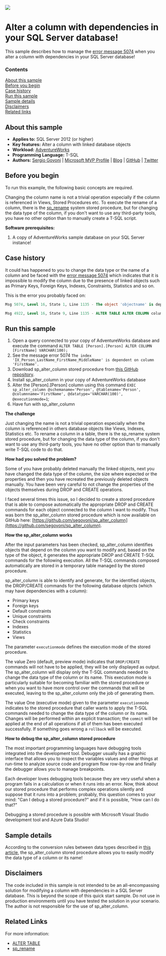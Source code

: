 <!-- Always leave the MS logo -->
![](https://github.com/microsoft/sql-server-samples/blob/master/media/solutions-microsoft-logo-small.png)

# Alter a column with dependencies in your SQL Server database!

This sample describes how to manage the [error message 5074](https://learn.microsoft.com/sql/relational-databases/errors-events/database-engine-events-and-errors#errors-5000-to-5999) when you alter a column with dependencies in your SQL Server database!

### Contents

[About this sample](#about-this-sample)<br/>
[Before you begin](#before-you-begin)<br/>
[Case history](#case-history)<br/>
[Run this sample](#run-this-sample)<br/>
[Sample details](#sample-details)<br/>
[Disclaimers](#disclaimers)<br/>
[Related links](#related-links)<br/>

<a name=about-this-sample></a>

## About this sample

- **Applies to:** SQL Server 2012 (or higher)
- **Key features:** Alter a column with linked database objects
- **Workload:** [AdventureWorks](https://github.com/Microsoft/sql-server-samples/releases/tag/adventureworks)
- **Programming Language:** T-SQL
- **Authors:** [Sergio Govoni](https://www.linkedin.com/in/sgovoni/) | [Microsoft MVP Profile](https://mvp.microsoft.com/it-it/PublicProfile/4029181?fullName=Sergio%20Govoni) | [Blog](https://segovoni.medium.com/) | [GitHub](https://github.com/segovoni) | [Twitter](https://twitter.com/segovoni)

<a name=before-you-begin></a>

## Before you begin

To run this example, the following basic concepts are required.

Changing the column name is not a trivial operation especially if the column is referenced in Views, Stored Procedures etc. To execute the rename of a column, there is the [sp_rename](https://learn.microsoft.com/sql/relational-databases/system-stored-procedures/sp-rename-transact-sql?WT.mc_id=DP-MVP-4029181) system stored procedure, but for changing the data type of the column, if you don't want to use any third-party tools, you have no other option than to manually create a T-SQL script.


**Software prerequisites:**

1. A copy of AdventureWorks sample database on your SQL Server instance!

<a name=case-history></a>

## Case history

It could has happened to you to change the data type or the name of a column and be faced with the [error message 5074](https://learn.microsoft.com/sql/relational-databases/errors-events/database-engine-events-and-errors#errors-5000-to-5999) which indicates that it is impossible to modify the column due to the presence of linked objects such as Primary Keys, Foreign Keys, Indexes, Constraints, Statistics and so on.

This is the error you probably faced on:

```sql
Msg 5074, Level 16, State 1, Line 1135 - The object 'objectname' is dependent on column 'columnname'.

Msg 4922, Level 16, State 9, Line 1135 - ALTER TABLE ALTER COLUMN columnname failed because one or more objects access this column.
```

<a name=run-this-sample></a>

## Run this sample

<!-- Step by step instructions -->

1. Open a query connected to your copy of AdventureWorks database and execute the command `ALTER TABLE [Person].[Person] ALTER COLUMN [FirstName] VARCHAR(100);`
2. See the message error 5074 `The index 'IX_Person_LastName_FirstName_MiddleName' is dependent on column 'FirstName'.`
3. Download sp_alter_column stored procedure from [this GitHub repository](https://github.com/segovoni/sp_alter_column).
4. Install sp_alter_column in your copy of AdventureWorks database
5. Alter the [Person].[Person] column using this command `EXEC sp_alter_column @schemaname='Person', @tablename='Person', @columnname='FirstName', @datatype='VARCHAR(100)', @executionmode=1`;
7. Have fun with sp_alter_column

**The challenge**

Just changing the name is not a trivial operation especially when the column is referenced in others database objects like Views, Indexes, Statistics etc. To rename a column in a table, there is the sp_rename system stored procedure, but for changing the data type of the column, if you don't want to use any third-party tools, you have no other option than to manually write T-SQL code to do that.

**How had you solved the problem?**

Some of you have probably deleted manually the linked objects, next you have changed the data type of the column, the size where expected or the properties and then you have recreated the previously deleted objects manually. You have been very careful to not change the properties of the objects themselves during DROP and CREATE operations.

I faced several times this issue, so I decided to create a stored procedure that is able to compose automatically the appropriate DROP and CREATE commands for each object connected to the column I want to modify. Thus was born the sp_alter_column stored procedure which is now available on GitHub here: [https://github.com/segovoni/sp_alter_column](https://github.com/segovoni/sp_alter_column).

**How the sp_alter_column works**

After the input parameters has been checked, sp_alter_column identifies objects that depend on the column you want to modify and, based on the type of the object, it generates the appropriate DROP and CREATE T-SQL commands for the following execution. All the T-SQL commands composed automatically are stored in a temporary table managed by the stored procedure.

sp_alter_column is able to identify and generate, for the identified objects, the DROP/CREATE commands for the following database objects (which may have dependencies with a column):

- Primary keys
- Foreign keys
- Default constraints
- Unique constraints
- Check constraints
- Indexes
- Statistics
- Views

The parameter `executionmode` defines the execution mode of the stored procedure.

The value Zero (default, preview mode) indicates that `DROP/CREATE` commands will not have to be applied, they will be only displayed as output. The sp_alter_column will display only the T-SQL commands needed to change the data type of the column or its name. This execution mode is particularly suitable for becoming familiar with the stored procedure or when you want to have more control over the commands that will be executed, leaving to the sp_alter_column only the job of generating them.

The value One (executive mode) given to the parameter `executionmode` indicates to the stored procedure that caller wants to apply the T-SQL commands needed to change the data type of the column or its name. Changes will be performed within an explicit transaction; the `commit` will be applied at the end of all operations if all of them has been executed successfully. If something goes wrong a `rollback` will be executed.

**How to debug the sp_alter_column stored procedure**

The most important programming languages have debugging tools integrated into the development tool. Debugger usually has a graphic interface that allows you to inspect the variables values and other things at run-time to analyze source code and program flow row-by-row and finally the debugger allows you to manage breakpoints.

Each developer loves debugging tools because they are very useful when a program fails in a calculation or when it runs into an error. Now, think about our stored procedure that performs complex operations silently and suppose that it runs into a problem; probably, this question comes to your mind: "Can I debug a stored procedure?" and if it is possible, "How can I do that?"

Debugging a stored procedure is possible with Microsoft Visual Studio development tool and Azure Data Studio!

<a name=sample-details></a>

## Sample details

According to the conversion rules between data types described in [this article](https://docs.microsoft.com/sql/t-sql/functions/cast-and-convert-transact-sql?WT.mc_id=DP-MVP-4029181), the sp_alter_column stored procedure allows you to easily modify the data type of a column or its name!

<a name=disclaimers></a>

## Disclaimers

The code included in this sample is not intended to be an all-encompassing solution for modifying a column with dependencies in a SQL Server database. This is beyond the scope of this quick start sample. Do not use in production environments until you have tested the solution in your scenario. The author is not responsible for the use of sp_alter_column.

<a name=related-links></a>

## Related Links
<!-- Links to more articles. Remember to delete "en-us" from the link path. -->

For more information:

- [ALTER TABLE](https://learn.microsoft.com/sql/t-sql/statements/alter-table-transact-sql?WT.mc_id=DP-MVP-4029181)
- [sp_rename](https://learn.microsoft.com/sql/relational-databases/system-stored-procedures/sp-rename-transact-sql?WT.mc_id=DP-MVP-4029181)
